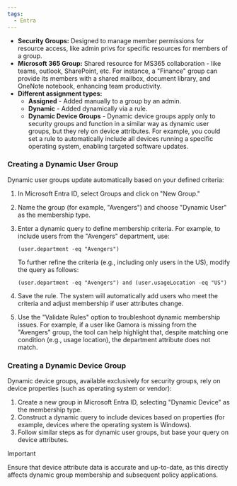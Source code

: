 ```yaml
---
tags:
  - Entra
---
```

- **Security Groups:** Designed to manage member permissions for resource access, like admin privs for specific resources for members of a group.
- **Microsoft 365 Group:** Shared resource for MS365 collaboration - like teams, outlook, SharePoint, etc. For instance, a "Finance" group can provide its members with a shared mailbox, document library, and OneNote notebook, enhancing team productivity.
- **Different assignment types:**
	- **Assigned** - Added manually to a group by an admin.
	- **Dynamic** - Added dynamically via a rule.
	- **Dynamic Device Groups** - Dynamic device groups apply only to security groups and function in a similar way as dynamic user groups, but they rely on device attributes. For example, you could set a rule to automatically include all devices running a specific operating system, enabling targeted software updates.


### Creating a Dynamic User Group

Dynamic user groups update automatically based on your defined criteria:

1. In Microsoft Entra ID, select Groups and click on "New Group."
    
2. Name the group (for example, "Avengers") and choose "Dynamic User" as the membership type.
    
3. Enter a dynamic query to define membership criteria. For example, to include users from the "Avengers" department, use:
    
    ```
    (user.department -eq "Avengers")
    ```
    
    To further refine the criteria (e.g., including only users in the US), modify the query as follows:
    
    ```
    (user.department -eq "Avengers") and (user.usageLocation -eq "US")
    ```
    
4. Save the rule. The system will automatically add users who meet the criteria and adjust membership if user attributes change.
    
5. Use the "Validate Rules" option to troubleshoot dynamic membership issues. For example, if a user like Gamora is missing from the "Avengers" group, the tool can help highlight that, despite matching one condition (e.g., usage location), the department attribute does not match.
    

### Creating a Dynamic Device Group

Dynamic device groups, available exclusively for security groups, rely on device properties (such as operating system or vendor):

1. Create a new group in Microsoft Entra ID, selecting "Dynamic Device" as the membership type.
2. Construct a dynamic query to include devices based on properties (for example, devices where the operating system is Windows).
3. Follow similar steps as for dynamic user groups, but base your query on device attributes.

Important

Ensure that device attribute data is accurate and up-to-date, as this directly affects dynamic group membership and subsequent policy applications.

